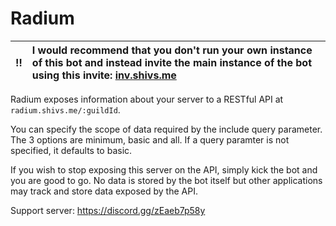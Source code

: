 # Radium

| :bangbang: | I would recommend that you don't run your own instance of this bot and instead invite the main instance of the bot using this invite: [inv.shivs.me](https://inv.shivs.me) |
| :--------: | :------------------------------------ |


Radium exposes information about your server to a RESTful API at `radium.shivs.me/:guildId`.


You can specify the scope of data required by the include query parameter. The 3 options are minimum, basic and all. If a query paramter is not specified, it defaults to basic.

If you wish to stop exposing this server on the API, simply kick the bot and you are good to go. No data is stored by the bot itself but other applications may track and store data exposed by the API.

Support server: https://discord.gg/zEaeb7p58y